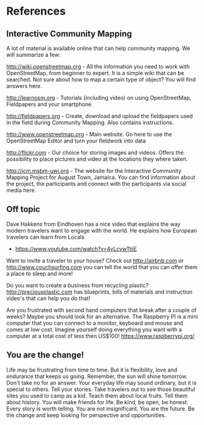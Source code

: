 # References

## Interactive Community Mapping
A lot of material is available online that can help community mapping. We will summarize a few:

http://wiki.openstreetmap.org - All the information you need to work with OpenStreetMap, from beginner to expert. It is a simple wiki that can be searched. Not sure about how to map a certain type of object? You will find answers here.

http://learnosm.org - Tutorials (including video) on using OpenStreetMap, Fieldpapers and your smartphone

http://fieldpapers.org - Create, download and upload the fieldpapers used in the field during Community Mapping. Also contains instructions.

http://www.openstreetmap.org - Main website. Go here to use the OpenStreetMap Editor and turn your fieldwork into data

http://flickr.com - Our choice for storing images and videos. Offers the possibility to place pictures and video at the locations they where taken.

http://icm.msbm-uwi.org - The website for the Interactive Community Mapping Project for August Town, Jamaica. You can find information about the project, the participants and connect with the participants via social media here.

## Off topic

Dave Hakkens from Eindhoven has a nice video that explains the way modern travelers want to engage with the world. He explains how European travelers can learn from Locals
- https://www.youtube.com/watch?v=4yLcywTtiiE

Want to invite a traveler to your house? Check out http://airbnb.com or http://www.couchsurfing.com you can tell the world that you can offer them a place to sleep and more!

Do you want to create a business from recycling plastic? http://preciousplastic.com has blueprints, bills of materials and instruction video's that can help you do that!

Are you frustrated with second hand computers that break after a couple of weeks? Maybe you should look for an alternative. The Raspberry PI is a mini computer that you can connect to a monitor, keyboard and mouse and comes at low cost. Imagine yourself doing everything you want with a computer at a total cost of less then US$100! https://www.raspberrypi.org/

## You are the change!

Life may be frustrating from time to time. But it is flexibility, love and endurance that keeps us going. Remember, the sun will shine tomorrow. Don't take no for an answer. Your everyday life may sound ordinary, but it is special to others. Tell your stories. Take travelers out to see those beautiful sites you used to camp as a kid. Teach them about local fruits. Tell them about history. You will make friends for life. Be kind, be open, be honest. Every story is worth telling. You are not insignificant. You are the future. Be the change and keep looking for perspective and opportunities.





